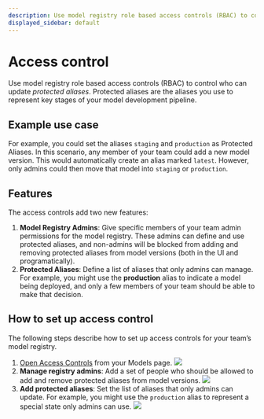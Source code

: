 ```yaml
---
description: Use model registry role based access controls (RBAC) to control who can update protected aliases.
displayed_sidebar: default
---
```


# Access control

Use model registry role based access controls (RBAC) to control who can update *protected aliases*. Protected aliases are the aliases you use to represent key stages of your model development pipeline.

## Example use case
For example, you could set the aliases `staging` and `production` as Protected Aliases. In this scenario, any member of your team could add a new model version. This would automatically create an alias marked `latest`. However, only admins could then move that model into `staging` or `production`.

## Features
The access controls add two new features:
1. **Model Registry Admins**: Give specific members of your team admin permissions for the model registry. These admins can define and use protected aliases, and non-admins will be blocked from adding and removing protected aliases from model versions (both in the UI and programatically).
2. **Protected Aliases**: Define a list of aliases that only admins can manage. For example, you might use the **production** alias to indicate a model being deployed, and only a few members of your team should be able to make that decision.
 


## How to set up access control
The following steps describe how to set up access controls for your team’s model registry.

1. [Open Access Controls](https://wandb.ai/registry/model/access-control) from your Models page.
![](/images/models/access_controls_button.gif)
2. **Manage registry admins**: Add a set of people who should be allowed to add and remove protected aliases from model versions.
![](/images/models/access_controls_admins.gif)
3. **Add protected aliases**: Set the list of aliases that only admins can update. For example, you might use the `production` alias to represent a special state only admins can use.
![](/images/models/access_controls_add_protected_aliases.gif)
